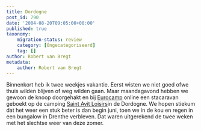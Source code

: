 ```yaml
---
title: Dordogne
post_id: 790
date: '2004-08-20T09:05:00+00:00'
published: true
taxonomy:
    migration-status: review
    category: [Ongecategoriseerd]
    tag: []
author: Robert van Bregt
metadata:
    author: Robert van Bregt
---
```

Binnenkort heb ik twee weekjes vakantie. Eerst wisten we niet goed ofwe thuis wilden blijven of weg wilden gaan. Maar maandagavond hebben we gewoon de knoop doorgehakt en bij [Eurocamp](http://web.archive.org/web/20050207104934/http://www.eurocamp.nl/) online een stacaravan geboekt op de camping [Saint Avit Loisirs](http://web.archive.org/web/20050207104934/http://www.saint-avit-loisirs.com/)in de Dordogne. We hopen stiekum dat het weer een stuk beter is dan begin juni, toen we in de kou en regen in een bungalow in Drenthe verbleven. Dat waren uitgerekend de twee weken met het slechtse weer van deze zomer.